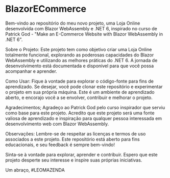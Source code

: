 # BlazorECommerce 


Bem-vindo ao repositório do meu novo projeto, uma Loja Online desenvolvida com Blazor WebAssembly e .NET 6, inspirado no curso de Patrick God - "Make an E-Commerce Website with Blazor WebAssembly in .NET 6".


Sobre o Projeto:
Este projeto tem como objetivo criar uma Loja Online totalmente funcional, explorando as poderosas capacidades do Blazor WebAssembly e utilizando as melhores práticas do .NET 6. A jornada de desenvolvimento está documentada e disponível para que você possa acompanhar e aprender.


Como Usar: 
Fique à vontade para explorar o código-fonte para fins de aprendizado. Se desejar, você pode clonar este repositório e experimentar o projeto em sua própria máquina. Este é um ambiente de aprendizado aberto, e encorajo você a se envolver, contribuir e melhorar o projeto.


Agradecimentos; 
Agradeço ao Patrick God pelo curso inspirador que serviu como base para este projeto. Acredito que este projeto será uma fonte valiosa de aprendizado e inspiração para qualquer pessoa interessada em desenvolvimento web com Blazor WebAssembly.


Observações: 
Lembre-se de respeitar as licenças e termos de uso associados a este projeto. Este repositório está aberto para fins educacionais, e seu feedback é sempre bem-vindo!


Sinta-se à vontade para explorar, aprender e contribuir. Espero que este projeto desperte seu interesse e inspire suas próprias iniciativas.

Um abraço,
#LEOMAZENDA
